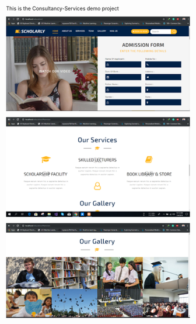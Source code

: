 This is the Consultancy-Services demo project

![demo page](https://github.com/roysaurav78/Consaltancy-Services/blob/master/1.PNG)

![demo pages](https://github.com/roysaurav78/Consaltancy-Services/blob/master/2.PNG)

![demo pages](https://github.com/roysaurav78/Consaltancy-Services/blob/master/3.PNG)
